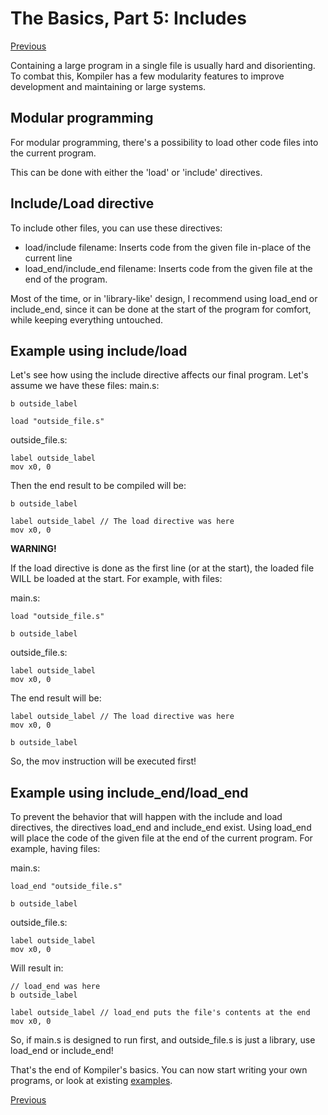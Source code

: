 # The Basics, Part 5: Includes
[Previous](/docs/basics/04_directives.md)

Containing a large program in a single file is usually hard and disorienting. To combat this, Kompiler has a few modularity features to improve development and maintaining or large systems.

## Modular programming
For modular programming, there's a possibility to load other code files into the current program.

This can be done with either the 'load' or 'include' directives.


## Include/Load directive
To include other files, you can use these directives:
 - load/include filename: Inserts code from the given file in-place of the current line
 - load_end/include_end filename: Inserts code from the given file at the end of the program.

Most of the time, or in 'library-like' design, I recommend using load_end or include_end, since it can be done at the start of the program for comfort, while keeping everything untouched.

## Example using include/load
Let's see how using the include directive affects our final program. Let's assume we have these files:
main.s:
```
b outside_label

load "outside_file.s"
```

outside_file.s:
```
label outside_label
mov x0, 0
```

Then the end result to be compiled will be:
```
b outside_label

label outside_label // The load directive was here
mov x0, 0
```

**WARNING!**

If the load directive is done as the first line (or at the start), the loaded file WILL be loaded at the start. For example, with files:

main.s:
```
load "outside_file.s"

b outside_label
```

outside_file.s:
```
label outside_label
mov x0, 0
```


The end result will be:
```
label outside_label // The load directive was here
mov x0, 0

b outside_label
```

So, the mov instruction will be executed first!


## Example using include_end/load_end
To prevent the behavior that will happen with the include and load directives, the directives load_end and include_end exist.
Using load_end will place the code of the given file at the end of the current program. For example, having files:

main.s:
```
load_end "outside_file.s"

b outside_label
```

outside_file.s:
```
label outside_label
mov x0, 0
```


Will result in:
```
// load_end was here
b outside_label

label outside_label // load_end puts the file's contents at the end
mov x0, 0
```

So, if main.s is designed to run first, and outside_file.s is just a library, use load_end or include_end!


That's the end of Kompiler's basics. You can now start writing your own programs, or look at existing [examples](/docs/examples).


[Previous](/docs/basics/04_directives.md)